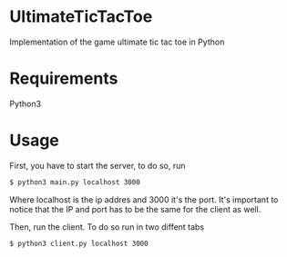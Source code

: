 # UltimateTicTacToe
Implementation of the game ultimate tic tac toe in Python

# Requirements
Python3

# Usage

First, you have to start the server, to do so, run

```bash
$ python3 main.py localhost 3000
```

Where localhost is the ip addres and 3000 it's the port. It's important to notice that the IP and port has to be the same for the client as well.


Then, run the client. To do so run in two diffent tabs

```bash
$ python3 client.py localhost 3000
```

